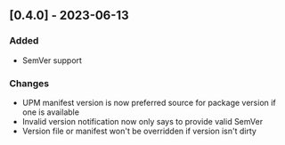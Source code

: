 ## [0.4.0] - 2023-06-13

### Added

* SemVer support

### Changes

* UPM manifest version is now preferred source for package version if one is available
* Invalid version notification now only says to provide valid SemVer
* Version file or manifest won't be overridden if version isn't dirty
